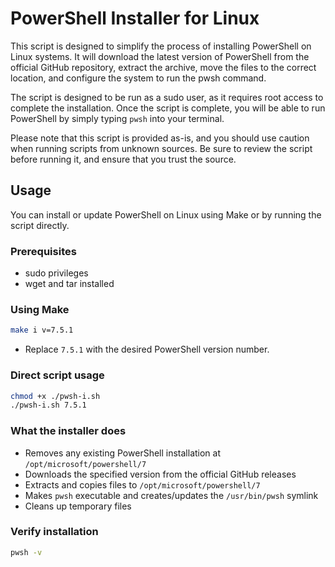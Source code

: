 # PowerShell Installer for Linux

This script is designed to simplify the process of installing PowerShell on Linux systems. It will download the latest version of PowerShell from the official GitHub repository, extract the archive, move the files to the correct location, and configure the system to run the pwsh command.

The script is designed to be run as a sudo user, as it requires root access to complete the installation. Once the script is complete, you will be able to run PowerShell by simply typing `pwsh` into your terminal.

Please note that this script is provided as-is, and you should use caution when running scripts from unknown sources. Be sure to review the script before running it, and ensure that you trust the source.
## Usage

You can install or update PowerShell on Linux using Make or by running the script directly.

### Prerequisites
- sudo privileges
- wget and tar installed

### Using Make
```bash
make i v=7.5.1
```
- Replace `7.5.1` with the desired PowerShell version number.

### Direct script usage
```bash
chmod +x ./pwsh-i.sh
./pwsh-i.sh 7.5.1
```

### What the installer does
- Removes any existing PowerShell installation at `/opt/microsoft/powershell/7`
- Downloads the specified version from the official GitHub releases
- Extracts and copies files to `/opt/microsoft/powershell/7`
- Makes `pwsh` executable and creates/updates the `/usr/bin/pwsh` symlink
- Cleans up temporary files

### Verify installation
```bash
pwsh -v
```
